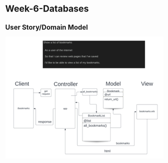 # Week-6-Databases

## User Story/Domain Model
![Diagram](./images/show_list_user_story_new.png "Show list domain model")